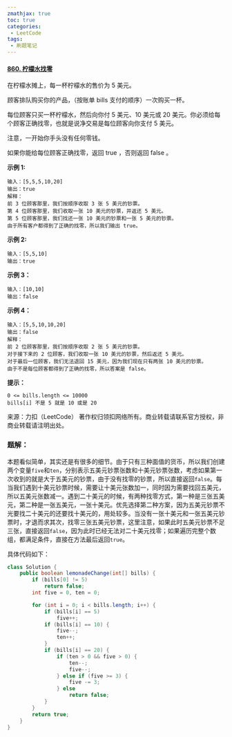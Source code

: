 ```yaml
---
zmathjax: true
toc: true
categories:
 - LeetCode
tags:
 - 刷题笔记
---
```


#### [860. 柠檬水找零](https://leetcode-cn.com/problems/lemonade-change/)

在柠檬水摊上，每一杯柠檬水的售价为 5 美元。

顾客排队购买你的产品，（按账单 bills 支付的顺序）一次购买一杯。

每位顾客只买一杯柠檬水，然后向你付 5 美元、10 美元或 20 美元。你必须给每个顾客正确找零，也就是说净交易是每位顾客向你支付 5 美元。

注意，一开始你手头没有任何零钱。

如果你能给每位顾客正确找零，返回 true ，否则返回 false 。

<!--more-->

**示例 1:**

```
输入：[5,5,5,10,20]
输出：true
解释：
前 3 位顾客那里，我们按顺序收取 3 张 5 美元的钞票。
第 4 位顾客那里，我们收取一张 10 美元的钞票，并返还 5 美元。
第 5 位顾客那里，我们找还一张 10 美元的钞票和一张 5 美元的钞票。
由于所有客户都得到了正确的找零，所以我们输出 true。
```

**示例 2:**

```
输入：[5,5,10]
输出：true
```

**示例 3：**

```
输入：[10,10]
输出：false
```


**示例 4：**

```
输入：[5,5,10,10,20]
输出：false
解释：
前 2 位顾客那里，我们按顺序收取 2 张 5 美元的钞票。
对于接下来的 2 位顾客，我们收取一张 10 美元的钞票，然后返还 5 美元。
对于最后一位顾客，我们无法退回 15 美元，因为我们现在只有两张 10 美元的钞票。
由于不是每位顾客都得到了正确的找零，所以答案是 false。
```

**提示：**

```
0 <= bills.length <= 10000
bills[i] 不是 5 就是 10 或是 20 
```

来源：力扣（LeetCode）
著作权归领扣网络所有。商业转载请联系官方授权，非商业转载请注明出处。

### 题解：

本题看似简单，其实还是有很多的细节。由于只有三种面值的货币，所以我们创建两个变量`five`和`ten`，分别表示五美元钞票张数和十美元钞票张数，考虑如果第一次收到的就是大于五美元的钞票，由于没有找零的钞票，所以直接返回`false`。每当我们遇到十美元钞票时候，需要让十美元张数加一，同时因为需要找回五美元，所以五美元张数减一。遇到二十美元的时候，有两种找零方式，第一种是三张五美元，第二种是一张五美元，一张十美元。优先选择第二种方案，因为五美元钞票不光要找二十美元的还要找十美元的，用处较多。当没有一张十美元和一张五美元钞票时，才退而求其次，找零三张五美元钞票，这里注意，如果此时五美元钞票不足三张，直接返回`false`，因为此时已经无法对二十美元找零；如果遍历完整个数组，都满足条件，直接在方法最后返回`true`。

具体代码如下：

```java
class Solution {
    public boolean lemonadeChange(int[] bills) {
        if (bills[0] != 5)
            return false;
        int five = 0, ten = 0;

        for (int i = 0; i < bills.length; i++) {
            if (bills[i] == 5)
                five++;
            if (bills[i] == 10) {
                five--;
                ten++;
            }
            if (bills[i] == 20) {
                if (ten > 0 && five > 0) {
                    ten--;
                    five--;
                } else if (five >= 3) {
                    five -= 3;
                } else
                    return false;
            }
        }
        return true;
    }
}
```


